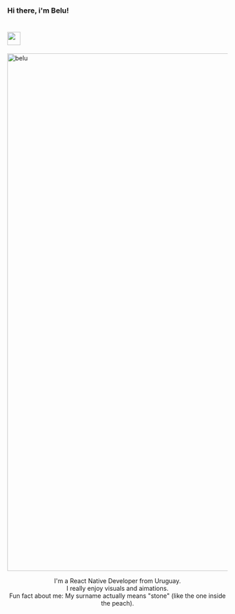 ### Hi there, i'm Belu! <h1 align="left"><img src="[https://raw.githubusercontent.com/sidbelbase/sidbelbase/master/wave.gif](https://user-images.githubusercontent.com/80724668/187348427-2b66f901-76a6-4a1e-be63-b8dfa07974e3.gif)" width="30px">

<img width="1180" alt="belu" src="https://user-images.githubusercontent.com/80724668/187347941-99e4be46-11fa-4fcf-bb4e-e95a538e149c.png">

<p align="center">I'm a React Native Developer from Uruguay.<br/>I really enjoy visuals and aimations.<br> Fun fact about me: My surname actually means "stone" (like the one inside the peach). <br></p><br/>

<!--
*


-->
